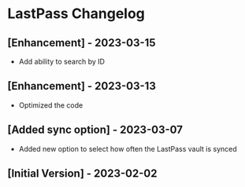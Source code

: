 # LastPass Changelog

## [Enhancement] - 2023-03-15

- Add ability to search by ID

## [Enhancement] - 2023-03-13

- Optimized the code

## [Added sync option] - 2023-03-07

- Added new option to select how often the LastPass vault is synced

## [Initial Version] - 2023-02-02

